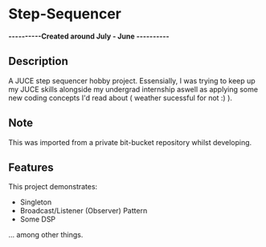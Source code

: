 # Step-Sequencer
**----------Created around July - June ----------**

## Description
A JUCE step sequencer hobby project.
Essensially, I was trying to keep up my JUCE skills alongside my undergrad internship aswell as applying some new coding concepts I'd read about ( weather sucessful for not :) ).

## Note
This was imported from a private bit-bucket repository whilst developing.

## Features
This project demonstrates:
* Singleton
* Broadcast/Listener (Observer) Pattern
* Some DSP

... among other things.
